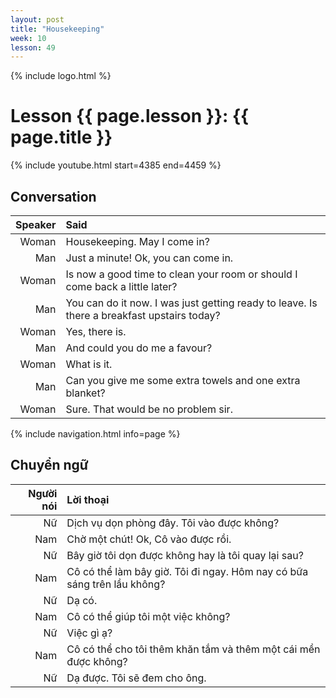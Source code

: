 ```yaml
---
layout: post
title: "Housekeeping"
week: 10
lesson: 49
---
```


{% include logo.html %}

# Lesson {{ page.lesson }}: {{ page.title }}

{% include youtube.html start=4385 end=4459 %}

## Conversation

Speaker | Said
---: | :---
Woman | Housekeeping. May I come in?
Man | Just a minute! Ok, you can come in.
Woman | Is now a good time to clean your room or should I come back a little later?
Man | You can do it now. I was just getting ready to leave. Is there a breakfast upstairs today?
Woman | Yes, there is.
Man | And could you do me a favour?
Woman | What is it.
Man | Can you give me some extra towels and one extra blanket?
Woman | Sure. That would be no problem sir.

{% include navigation.html info=page %}

## Chuyển ngữ

Người nói | Lời thoại
---: | :---
Nữ | Dịch vụ dọn phòng đây. Tôi vào được không?
Nam | Chờ một chút! Ok, Cô vào được rồi.
Nữ | Bây giờ tôi dọn được không hay là tôi quay lại sau?
Nam | Cô có thể làm bây giờ. Tôi đi ngay. Hôm nay có bữa sáng trên lầu không?
Nữ | Dạ có.
Nam | Cô có thể giúp tôi một việc không?
Nữ | Việc gì ạ?
Nam | Cô có thể cho tôi thêm khăn tắm và thêm một cái mền được không?
Nữ | Dạ được. Tôi sẽ đem cho ông.
